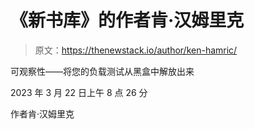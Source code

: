 # 《新书库》的作者肯·汉姆里克

> 原文：<https://thenewstack.io/author/ken-hamric/>

可观察性——将您的负载测试从黑盒中解放出来

2023 年 3 月 22 日上午 8 点 26 分

作者肯·汉姆里克